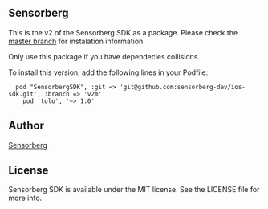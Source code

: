 ## Sensorberg

<!--[![CI Status](http://img.shields.io/travis/tagyro/Sensorberg.svg?style=flat)](https://travis-ci.org/tagyro/Sensorberg)
[![Version](https://img.shields.io/cocoapods/v/Sensorberg.svg?style=flat)](http://cocoapods.org/pods/Sensorberg)
[![License](https://img.shields.io/cocoapods/l/Sensorberg.svg?style=flat)](http://cocoapods.org/pods/Sensorberg)
[![Platform](https://img.shields.io/cocoapods/p/Sensorberg.svg?style=flat)](http://cocoapods.org/pods/Sensorberg)-->

This is the v2 of the Sensorberg SDK as a package.
Please check the [master branch](https://github.com/sensorberg-dev/ios-sdk) for instalation information.

Only use this package if you have dependecies collisions.

To install this version, add the following lines in your Podfile:
````
  pod "SensorbergSDK", :git => 'git@github.com:sensorberg-dev/ios-sdk.git', :branch => 'v2m'
	pod 'tolo', '~> 1.0'
````
## Author

[Sensorberg](https://sensorberg.com)


## License

Sensorberg SDK is available under the MIT license. See the LICENSE file for more info.
